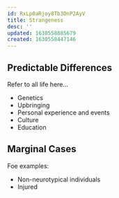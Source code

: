 ```yaml
---
id: RxLp0aRjoy8Tb3DnP2AyV
title: Strangeness
desc: ''
updated: 1630558885679
created: 1630558447146
---
```

## Predictable Differences

Refer to all life here...

- Genetics
- Upbringing
- Personal experience and events
- Culture
- Education

## Marginal Cases

Foe examples:

- Non-neurotypical individuals
- Injured
